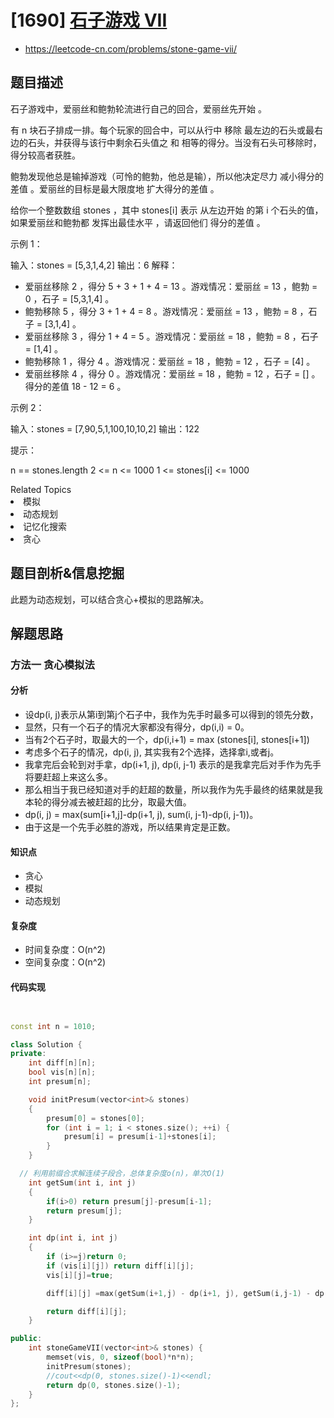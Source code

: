 
# [1690] [石子游戏 VII](https://leetcode-cn.com/problems/stone-game-vii/)
* https://leetcode-cn.com/problems/stone-game-vii/

## 题目描述


石子游戏中，爱丽丝和鲍勃轮流进行自己的回合，爱丽丝先开始 。

有 n 块石子排成一排。每个玩家的回合中，可以从行中 移除 最左边的石头或最右边的石头，并获得与该行中剩余石头值之 和 相等的得分。当没有石头可移除时，得分较高者获胜。

鲍勃发现他总是输掉游戏（可怜的鲍勃，他总是输），所以他决定尽力 减小得分的差值 。爱丽丝的目标是最大限度地 扩大得分的差值 。

给你一个整数数组 stones ，其中 stones[i] 表示 从左边开始 的第 i 个石头的值，如果爱丽丝和鲍勃都 发挥出最佳水平 ，请返回他们 得分的差值 。



示例 1：

输入：stones = [5,3,1,4,2]
输出：6
解释：

- 爱丽丝移除 2 ，得分 5 + 3 + 1 + 4 = 13 。游戏情况：爱丽丝 = 13 ，鲍勃 = 0 ，石子 = [5,3,1,4] 。
- 鲍勃移除 5 ，得分 3 + 1 + 4 = 8 。游戏情况：爱丽丝 = 13 ，鲍勃 = 8 ，石子 = [3,1,4] 。
- 爱丽丝移除 3 ，得分 1 + 4 = 5 。游戏情况：爱丽丝 = 18 ，鲍勃 = 8 ，石子 = [1,4] 。
- 鲍勃移除 1 ，得分 4 。游戏情况：爱丽丝 = 18 ，鲍勃 = 12 ，石子 = [4] 。
- 爱丽丝移除 4 ，得分 0 。游戏情况：爱丽丝 = 18 ，鲍勃 = 12 ，石子 = [] 。
得分的差值 18 - 12 = 6 。


示例 2：

输入：stones = [7,90,5,1,100,10,10,2]
输出：122


提示：

n == stones.length
2 <= n <= 1000
1 <= stones[i] <= 1000

<div><div>Related Topics</div><div><li>模拟</li><li>动态规划</li><li>记忆化搜索</li><li>贪心</li></div></div>


## 题目剖析&信息挖掘

此题为动态规划，可以结合贪心+模拟的思路解决。

## 解题思路

### 方法一 贪心模拟法

#### 分析


- 设dp(i, j)表示从第i到第j个石子中，我作为先手时最多可以得到的领先分数，
 - 显然，只有一个石子的情况大家都没有得分，dp(i,i) = 0。
 - 当有2个石子时，取最大的一个，dp(i,i+1) = max (stones[i], stones[i+1])
 - 考虑多个石子的情况，dp(i, j), 其实我有2个选择，选择拿i,或者j。
 - 我拿完后会轮到对手拿，dp(i+1, j), dp(i, j-1) 表示的是我拿完后对手作为先手将要赶超上来这么多。
 - 那么相当于我已经知道对手的赶超的数量，所以我作为先手最终的结果就是我本轮的得分减去被赶超的比分，取最大值。
  - dp(i, j) = max(sum[i+1,j]-dp(i+1, j), sum(i, j-1)-dp(i, j-1))。
 - 由于这是一个先手必胜的游戏，所以结果肯定是正数。


#### 知识点

- 贪心
- 模拟
- 动态规划

#### 复杂度

- 时间复杂度：O(n^2)
- 空间复杂度：O(n^2)

#### 代码实现

```c++


const int n = 1010;

class Solution {
private:
    int diff[n][n];
    bool vis[n][n];
    int presum[n];

    void initPresum(vector<int>& stones)
    {
        presum[0] = stones[0];
        for (int i = 1; i < stones.size(); ++i) {
            presum[i] = presum[i-1]+stones[i];
        }
    }

  // 利用前缀合求解连续子段合，总体复杂度o(n)，单次O(1)
    int getSum(int i, int j)
    {
        if(i>0) return presum[j]-presum[i-1];
        return presum[j];
    }

    int dp(int i, int j)
    {
        if (i>=j)return 0;
        if (vis[i][j]) return diff[i][j];
        vis[i][j]=true;

        diff[i][j] =max(getSum(i+1,j) - dp(i+1, j), getSum(i,j-1) - dp(i, j-1));

        return diff[i][j];
    }

public:
    int stoneGameVII(vector<int>& stones) {
        memset(vis, 0, sizeof(bool)*n*n);
        initPresum(stones);
        //cout<<dp(0, stones.size()-1)<<endl;
        return dp(0, stones.size()-1);
    }
};
```

